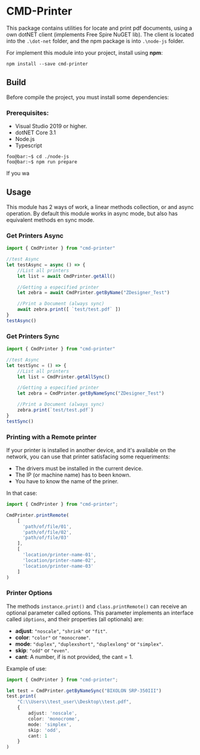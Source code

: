 # CMD-Printer

This package contains utilities for locate and print pdf documents, using a own dotNET client (implements Free Spire NuGET lib). The client is located into the `.\dot-net` folder, and the npm package is into `.\node-js` folder.

For implement this module into your project, install using **npm**:
```
npm install --save cmd-printer
```

## Build

Before compile the project, you must install some dependencies:

### Prerequisites:
- Visual Studio 2019 or higher.
- dotNET Core 3.1
- Node.js
- Typescript 


```console
foo@bar:~$ cd ./node-js
foo@bar:~$ npm run prepare
```

If you wa

## Usage

This module has 2 ways of work, a linear methods collection, or and async operation. By default this module works in async mode, but also has equivalent methods en sync mode.

### Get Printers Async

```typescript
import { CmdPrinter } from "cmd-printer"

//test Async
let testAsync = async () => {
    //List all printers
    let list = await CmdPrinter.getAll()

    //Getting a especified printer
    let zebra = await CmdPrinter.getByName("ZDesigner_Test")

    //Print a Document (always sync)
    await zebra.print([ `test/test.pdf` ])
}
testAsync()
```

### Get Printers Sync

```typescript
import { CmdPrinter } from "cmd-printer"

//test Async
let testSync = () => {
    //List all printers
    let list = CmdPrinter.getAllSync()

    //Getting a especified printer
    let zebra = CmdPrinter.getByNameSync("ZDesigner_Test")

    //Print a Document (always sync)
    zebra.print(`test/test.pdf`)
}
testSync()
```

### Printing with a Remote printer

If your printer is installed in another device, and it's available on the network, you can use that printer satisfacing some requeriments:
- The drivers must be installed in the current device.
- The IP (or machine name) has to been known.
- You have to know the name of the priner.

In that case:
```typescript
import { CmdPrinter } from "cmd-printer";

CmdPrinter.printRemote(
    [
      'path/of/file/01',
      'path/of/file/02',
      'path/of/file/03'
    ],
    [
      'location/printer-name-01',
      'location/printer-name-02',
      'location/printer-name-03'
    ]
)
```

### Printer Options
The methods `instance.print()` and `class.printRemote()` can receive an optional parameter called options. This parameter implements an interface called `iOptions`, and their properties (all optionals) are:
- __adjust__: `"noscale"`, `"shrink"` or `"fit"`.
- __color__: `"color"` or `"monocrome"`.
- __mode__: `"duplex"`, `"duplexshort"`, `"duplexlong"` or `"simplex"`.
- __skip__: `"odd"` or `"even"`.
- __cant__: A number, if is not provided, the cant = 1.

Example of use:
```typescript
import { CmdPrinter } from "cmd-printer";

let test = CmdPrinter.getByNameSync("BIXOLON SRP-350III")
test.print(
    "C:\\Users\\test_user\\Desktop\\test.pdf",
    {
        adjust: 'noscale',
        color: 'monocrome',
        mode: 'simplex',
        skip: 'odd',
        cant: 1
    }
)
```
